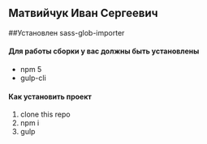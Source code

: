 ## Матвийчук Иван Сергеевич

##Установлен sass-glob-importer

#### Для работы сборки у вас должны быть установлены
* npm 5
* gulp-cli

#### Как установить проект
1. clone this repo
2. npm i
3. gulp
